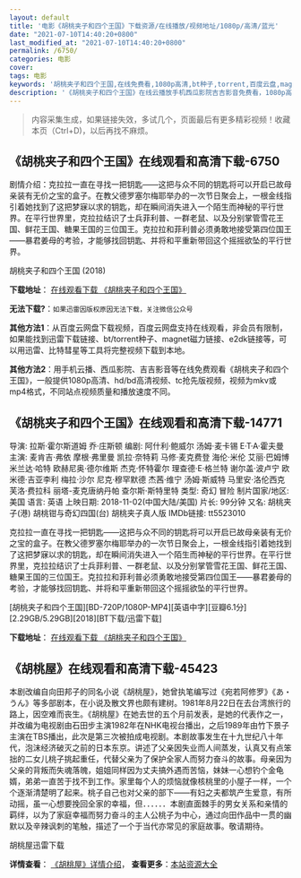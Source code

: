 ```yaml
---
layout: default
title: '电影《胡桃夹子和四个王国》下载资源/在线播放/视频地址/1080p/高清/蓝光'
date: "2021-07-10T14:40:20+0800"
last_modified_at: "2021-07-10T14:40:20+0800"
permalink: /6750/
categories: 电影
cover:
tags: 电影
keywords: '胡桃夹子和四个王国,在线免费看,1080p高清,bt种子,torrent,百度云盘,magnet,磁力链,迅雷下载资源'
description: '《胡桃夹子和四个王国》在线云播放手机西瓜影院吉吉影音免费看，1080p高清bd/hd未删减完整版和tc抢先枪版，mkv/mp4格式，附带bt/torrent种子、magnet/磁力链、百度云盘、网盘资源迅雷下载链接'
---
```


>内容采集生成，如果链接失效，多试几个，页面最后有更多精彩视频！收藏本页（Ctrl+D)，以后再找不麻烦。


## 《胡桃夹子和四个王国》在线观看和高清下载-6750

剧情介绍：克拉拉一直在寻找一把钥匙——这把与众不同的钥匙将可以开启已故母亲装有无价之宝的盒子。在教父德罗塞尔梅耶举办的一次节日聚会上，一根金线指引着她找到了这把梦寐以求的钥匙，却在瞬间消失进入一个陌生而神秘的平行世界。在平行世界里，克拉拉结识了士兵菲利普、一群老鼠、以及分别掌管雪花王国、鲜花王国、糖果王国的三位国王。克拉拉和菲利普必须勇敢地接受第四位国王——暴君姜母的考验，才能够找回钥匙、并将和平重新带回这个摇摇欲坠的平行世界。


胡桃夹子和四个王国 (2018)

**下载地址**： [在线观看下载 《胡桃夹子和四个王国》](https://www.btbtdy.me/btdy/dy14400.html) 


**无法下载?**：`如果迅雷因版权原因无法下载，关注微信公众号 `

**其他方法1**：从百度云网盘下载视频，百度云网盘支持在线观看，非会员有限制，如果能找到迅雷下载链接、bt/torrent种子、magnet磁力链接、e2dk链接等，可以用迅雷、比特彗星等工具将完整视频下载到本地。

**其他方法2**：用手机云播、西瓜影院、吉吉影音等在线免费观看《胡桃夹子和四个王国》，一般提供1080p高清、hd/bd高清视频、tc抢先版视频，视频为mkv或mp4格式，不同站点视频质量和播放速度不同。


## 《胡桃夹子和四个王国》在线观看和高清下载-14771

导演: 拉斯·霍尔斯道姆 乔·庄斯顿 编剧: 阿什利·鲍威尔 汤姆·麦卡锡 E·T·A·霍夫曼 主演: 麦肯吉·弗依 摩根·弗里曼 凯拉·奈特莉 马修·麦克费登 海伦·米伦 艾丽·巴姆博 米兰达·哈特 欧赫尼奥·德尔维斯 杰克·怀特霍尔 理查德·E·格兰特 谢尔盖·波卢宁 欧米德·吉亚李利 梅拉·沙尔 尼克·穆罕默德 杰茜·维宁 汤姆·斯威特 马里安·洛伦西克 芙洛·费拉科 丽塔-麦克唐纳丹帕 查尔斯·斯特里特 类型: 奇幻 冒险 制片国家/地区: 美国 语言: 英语 上映日期: 2018-11-02(中国大陆/美国) 片长: 99分钟 又名: 胡桃夹子(港) 胡桃钳与奇幻四国(台) 胡桃夹子真人版 IMDb链接: tt5523010

克拉拉一直在寻找一把钥匙——这把与众不同的钥匙将可以开启已故母亲装有无价之宝的盒子。在教父德罗塞尔梅耶举办的一次节日聚会上，一根金线指引着她找到了这把梦寐以求的钥匙，却在瞬间消失进入一个陌生而神秘的平行世界。在平行世界里，克拉拉结识了士兵菲利普、一群老鼠、以及分别掌管雪花王国、鲜花王国、糖果王国的三位国王。克拉拉和菲利普必须勇敢地接受第四位国王——暴君姜母的考验，才能够找回钥匙、并将和平重新带回这个摇摇欲坠的平行世界。


[胡桃夹子和四个王国][BD-720P/1080P-MP4][英语中字][豆瓣6.1分][2.29GB/5.29GB][2018][BT下载/迅雷下载]

**下载地址**： [在线观看下载 《胡桃夹子和四个王国》](https://www.btdx8.com/torrent/htjzhsgwg_2018.html) 


## 《胡桃屋》在线观看和高清下载-45423

本剧改编自向田邦子的同名小说《胡桃屋》，她曾执笔编写过《宛若阿修罗》《あ・うん》等多部剧本，在小说及散文界也颇有建树。1981年8月22日在去台湾旅行的路上，因空难而丧生。《胡桃屋》在她去世的五个月前发表，是她的代表作之一，并改编为电视剧由石田步主演1982年在NHK电视台播出，之后1989年由竹下景子主演在TBS播出，此次是第三次被拍成电视剧。本剧故事发生在十九世纪八十年代，泡沫经济破灭之前的日本东京。讲述了父亲因失业而人间蒸发，认真又有点笨拙的二女儿桃子挑起重任，代替父亲为了保护全家人而努力奋斗的故事。母亲因为父亲的背叛而失魂落魄，姐姐同样因为丈夫搞外遇而苦恼，妹妹一心想钓个金龟婿，弟弟一直苦于找不到工作。家里每个人的烦恼就像核桃里的小屋子一样，一个个逐渐清楚明了起来。桃子自己也对父亲的部下——有妇之夫都筑产生爱意，有所动摇，虽一心想要挽回全家的幸福，但．．．．．．本剧直面棘手的男女关系和亲情的羁绊，以为了家庭幸福而努力奋斗的主人公桃子为中心，通过向田作品中一贯的幽默以及辛辣讽刺的笔触，描述了一个于当代亦常见的家庭故事。敬请期待。


胡桃屋迅雷下载

**详情查看**： [《胡桃屋》详情介绍](/movie/45423/)， **查看更多**：[本站资源大全](/movie/t/all/)

